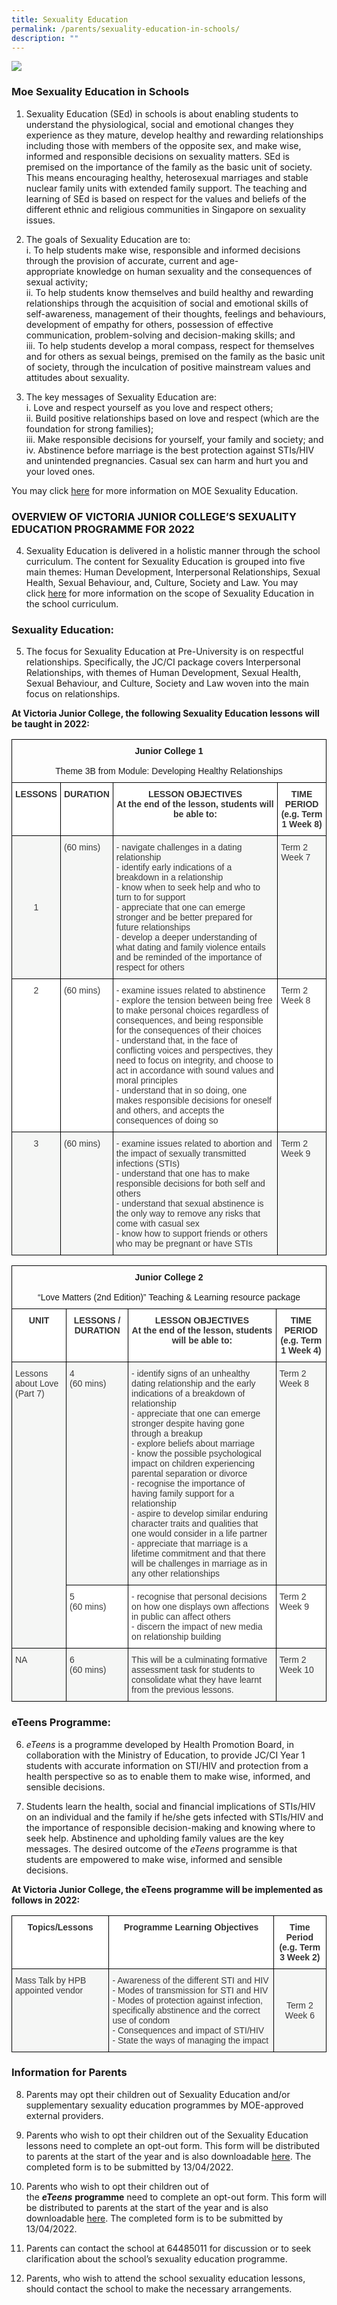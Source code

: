 ```yaml
---
title: Sexuality Education
permalink: /parents/sexuality-education-in-schools/
description: ""
---
```

![](/images/Sexuality-Education-in-Schools-banner-1024x368.jpg)
### Moe Sexuality Education in Schools

1.  Sexuality Education (SEd) in schools is about enabling students to understand the physiological, social and emotional changes they experience as they mature, develop healthy and rewarding relationships including those with members of the opposite sex, and make wise, informed and responsible decisions on sexuality matters. SEd is premised on the importance of the family as the basic unit of society. This means encouraging healthy, heterosexual marriages and stable nuclear family units with extended family support. The teaching and learning of SEd is based on respect for the values and beliefs of the different ethnic and religious communities in Singapore on sexuality issues.

2.  The goals of Sexuality Education are to: <br>
i. To help students make wise, responsible and informed decisions through the provision of accurate, current and age-appropriate knowledge on human sexuality and the consequences of sexual activity; <br>
ii. To help students know themselves and build healthy and rewarding relationships through the acquisition of social and emotional skills of self-awareness, management of their thoughts, feelings and behaviours, development of empathy for others, possession of effective communication, problem-solving and decision-making skills; and <br>
iii. To help students develop a moral compass, respect for themselves and for others as sexual beings, premised on the family as the basic unit of society, through the inculcation of positive mainstream values and attitudes about sexuality.

3.  The key messages of Sexuality Education are: <br>
i. Love and respect yourself as you love and respect others; <br>
ii. Build positive relationships based on love and respect (which are the foundation for strong families); <br>
iii. Make responsible decisions for yourself, your family and society; and <br>
iv. Abstinence before marriage is the best protection against STIs/HIV and unintended pregnancies. Casual sex can harm and hurt you and your loved ones.

You may click [here](https://www.moe.gov.sg/programmes/sexuality-education) for more information on MOE Sexuality Education.

### OVERVIEW OF VICTORIA JUNIOR COLLEGE’S SEXUALITY EDUCATION PROGRAMME FOR 2022

4.  Sexuality Education is delivered in a holistic manner through the school curriculum. The content for Sexuality Education is grouped into five main themes: Human Development, Interpersonal Relationships, Sexual Health, Sexual Behaviour, and, Culture, Society and Law. You may click [here](https://www.moe.gov.sg/programmes/sexuality-education/scope-and-teaching-approach) for more information on the scope of Sexuality Education in the school curriculum.

### Sexuality Education:

5.  The focus for Sexuality Education at Pre-University is on respectful relationships. Specifically, the JC/CI package covers Interpersonal Relationships, with themes of Human Development, Sexual Health, Sexual Behaviour, and Culture, Society and Law woven into the main focus on relationships.

**At Victoria Junior College, the following Sexuality Education lessons will be taught in 2022:**

<style type="text/css">
.tg  {border-collapse:collapse;border-spacing:0;}
.tg td{border-color:black;border-style:solid;border-width:1px;font-family:Arial, sans-serif;font-size:14px;
  overflow:hidden;padding:10px 5px;word-break:normal;}
.tg th{border-color:black;border-style:solid;border-width:1px;font-family:Arial, sans-serif;font-size:14px;
  font-weight:normal;overflow:hidden;padding:10px 5px;word-break:normal;}
.tg .tg-apyk{background-color:#FFF;color:#333;font-weight:bold;text-align:center;vertical-align:top}
.tg .tg-dox4{background-color:#FFF;color:#3A3A3A;text-align:left;vertical-align:top}
.tg .tg-baqh{text-align:center;vertical-align:top}
.tg .tg-nzmi{background-color:#FFF;color:#3A3A3A;text-align:center;vertical-align:top}
.tg .tg-6lna{background-color:#F5F6F5;color:#3A3A3A;text-align:center;vertical-align:middle}
.tg .tg-2k4o{background-color:#F5F6F5;color:#3A3A3A;text-align:left;vertical-align:top}
.tg .tg-xzna{background-color:#F5F6F5;color:#3A3A3A;text-align:center;vertical-align:top}
</style>
<table class="tg">
<thead>
  <tr>
    <th class="tg-baqh" colspan="4"><span style="font-weight:bold;font-style:inherit">Junior College 1</span><br><br><span style="font-weight:inherit;font-style:inherit">Theme 3B from Module: Developing Healthy Relationships</span></th>
  </tr>
</thead>
<tbody>
  <tr>
    <td class="tg-apyk"><span style="font-weight:700">LESSONS</span></td>
    <td class="tg-apyk"><span style="font-weight:700">DURATION</span></td>
    <td class="tg-apyk"><span style="font-weight:700">LESSON OBJECTIVES</span><br><span style="font-weight:700">At the end of the lesson, students will be able to:</span></td>
    <td class="tg-apyk"><span style="font-weight:700">TIME PERIOD </span><br><span style="font-weight:700">(e.g. Term 1 Week 8)</span></td>
  </tr>
  <tr>
    <td class="tg-6lna"><span style="font-weight:inherit;font-style:inherit">1</span></td>
    <td class="tg-2k4o"><span style="font-weight:400;font-style:inherit">(60 mins)</span></td>
    <td class="tg-2k4o"><span style="font-weight:inherit;font-style:inherit">- navigate challenges in a dating relationship</span><br><span style="font-weight:inherit;font-style:inherit">- identify early indications of a breakdown in a relationship</span><br><span style="font-weight:inherit;font-style:inherit">- know when to seek help and who to turn to for support</span><br><span style="font-weight:inherit;font-style:inherit">- appreciate that one can emerge stronger and be better prepared for future relationships</span><br><span style="font-weight:inherit;font-style:inherit">- develop a deeper understanding of what dating and family violence entails and be reminded of the importance of respect for others</span></td>
    <td class="tg-2k4o"><span style="font-weight:400;font-style:inherit">Term 2 Week 7</span></td>
  </tr>
  <tr>
    <td class="tg-nzmi"><span style="font-weight:400;font-style:inherit">2</span></td>
    <td class="tg-dox4"><span style="font-weight:400;font-style:inherit">(60 mins)</span></td>
    <td class="tg-dox4"><span style="font-weight:inherit;font-style:inherit">- examine issues related to abstinence</span><br><span style="font-weight:inherit;font-style:inherit">- explore the tension between being free to make personal choices regardless of consequences, and being responsible for the consequences of their choices</span><br><span style="font-weight:inherit;font-style:inherit">- understand that, in the face of conflicting voices and perspectives, they need to focus on integrity, and choose to act in accordance with sound values and moral principles</span><br><span style="font-weight:inherit;font-style:inherit">- understand that in so doing, one makes responsible decisions for oneself and others, and accepts the consequences of doing so</span></td>
    <td class="tg-dox4"><span style="font-weight:400;font-style:inherit">Term 2 Week 8</span></td>
  </tr>
  <tr>
    <td class="tg-xzna"><span style="font-weight:400;font-style:inherit">3</span></td>
    <td class="tg-2k4o"><span style="font-weight:400;font-style:inherit">(60 mins)</span></td>
    <td class="tg-2k4o"><span style="font-weight:inherit;font-style:inherit">- examine issues related to abortion and the impact of sexually transmitted infections (STIs)</span><br><span style="font-weight:inherit;font-style:inherit">- understand that one has to make responsible decisions for both self and others</span><br><span style="font-weight:inherit;font-style:inherit">- understand that sexual abstinence is the only way to remove any risks that come with casual sex</span><br><span style="font-weight:inherit;font-style:inherit">- know how to support friends or others who may be pregnant or have STIs</span></td>
    <td class="tg-2k4o"><span style="font-weight:400;font-style:inherit">Term 2 Week 9</span></td>
  </tr>
</tbody>
</table>

<style type="text/css">
.tg  {border-collapse:collapse;border-spacing:0;}
.tg td{border-color:black;border-style:solid;border-width:1px;font-family:Arial, sans-serif;font-size:14px;
  overflow:hidden;padding:10px 5px;word-break:normal;}
.tg th{border-color:black;border-style:solid;border-width:1px;font-family:Arial, sans-serif;font-size:14px;
  font-weight:normal;overflow:hidden;padding:10px 5px;word-break:normal;}
.tg .tg-apyk{background-color:#FFF;color:#333;font-weight:bold;text-align:center;vertical-align:top}
.tg .tg-dox4{background-color:#FFF;color:#3A3A3A;text-align:left;vertical-align:top}
.tg .tg-baqh{text-align:center;vertical-align:top}
.tg .tg-2k4o{background-color:#F5F6F5;color:#3A3A3A;text-align:left;vertical-align:top}
</style>
<table class="tg">
<thead>
  <tr>
    <th class="tg-baqh" colspan="4"><span style="font-weight:bold;font-style:inherit">Junior College 2</span><br><br><span style="font-weight:inherit;font-style:inherit">“Love Matters (2nd Edition)” Teaching &amp; Learning resource package</span></th>
  </tr>
</thead>
<tbody>
  <tr>
    <td class="tg-apyk"><span style="font-weight:700">UNIT</span></td>
    <td class="tg-apyk"><span style="font-weight:700">LESSONS / DURATION</span></td>
    <td class="tg-apyk"><span style="font-weight:700">LESSON OBJECTIVES</span><br><span style="font-weight:700">At the end of the lesson, students will be able to:</span></td>
    <td class="tg-apyk"><span style="font-weight:700">TIME PERIOD</span><br><span style="font-weight:700">(e.g. Term 1 Week 4)</span></td>
  </tr>
  <tr>
    <td class="tg-2k4o" rowspan="2"><span style="font-weight:400;font-style:inherit">Lessons about Love (Part 7)</span></td>
    <td class="tg-2k4o"><span style="font-weight:400;font-style:inherit">4</span><br><span style="font-weight:400;font-style:inherit">(60 mins)</span></td>
    <td class="tg-2k4o"><span style="font-weight:inherit;font-style:inherit">- identify signs of an unhealthy dating relationship and the early indications of a breakdown of relationship</span><br><span style="font-weight:inherit;font-style:inherit">- appreciate that one can emerge stronger despite having gone through a breakup</span><br><span style="font-weight:inherit;font-style:inherit">- explore beliefs about marriage</span><br><span style="font-weight:inherit;font-style:inherit">- know the possible psychological impact on children experiencing parental separation or divorce</span><br><span style="font-weight:inherit;font-style:inherit">- recognise the importance of having family support for a relationship</span><br><span style="font-weight:inherit;font-style:inherit">- aspire to develop similar enduring character traits and qualities that one would consider in a life partner</span><br><span style="font-weight:inherit;font-style:inherit">- appreciate that marriage is a lifetime commitment and that there will be challenges in marriage as in any other relationships</span></td>
    <td class="tg-2k4o"><span style="font-weight:400;font-style:inherit">Term 2 Week 8</span></td>
  </tr>
  <tr>
    <td class="tg-dox4"><span style="font-weight:400;font-style:inherit">5</span><br><span style="font-weight:400;font-style:inherit">(60 mins)</span></td>
    <td class="tg-dox4"><span style="font-weight:inherit;font-style:inherit">- recognise that personal decisions on how one displays own affections in public can affect others</span><br><span style="font-weight:inherit;font-style:inherit">- discern the impact of new media on relationship building</span></td>
    <td class="tg-dox4"><span style="font-weight:400;font-style:inherit">Term 2 Week 9</span></td>
  </tr>
  <tr>
    <td class="tg-2k4o"><span style="font-weight:400;font-style:inherit">NA</span></td>
    <td class="tg-2k4o"><span style="font-weight:400;font-style:inherit">6</span><br><span style="font-weight:400;font-style:inherit">(60 mins)</span></td>
    <td class="tg-2k4o"><span style="font-weight:inherit;font-style:inherit">This will be a culminating formative assessment task for students to consolidate what they have learnt from the previous lessons.</span></td>
    <td class="tg-2k4o"><span style="font-weight:400;font-style:inherit">Term 2 Week 10</span></td>
  </tr>
</tbody>
</table>

### eTeens Programme:

6.  _eTeens_ is a programme developed by Health Promotion Board, in collaboration with the Ministry of Education, to provide JC/CI Year 1 students with accurate information on STI/HIV and protection from a health perspective so as to enable them to make wise, informed, and sensible decisions.

7.  Students learn the health, social and financial implications of STIs/HIV on an individual and the family if he/she gets infected with STIs/HIV and the importance of responsible decision-making and knowing where to seek help. Abstinence and upholding family values are the key messages. The desired outcome of the _eTeens_ programme is that students are empowered to make wise, informed and sensible decisions.

**At Victoria Junior College, the eTeens programme will be implemented as follows in 2022:**

<style type="text/css">
.tg  {border-collapse:collapse;border-spacing:0;}
.tg td{border-color:black;border-style:solid;border-width:1px;font-family:Arial, sans-serif;font-size:14px;
  overflow:hidden;padding:10px 5px;word-break:normal;}
.tg th{border-color:black;border-style:solid;border-width:1px;font-family:Arial, sans-serif;font-size:14px;
  font-weight:normal;overflow:hidden;padding:10px 5px;word-break:normal;}
.tg .tg-apyk{background-color:#FFF;color:#333;font-weight:bold;text-align:center;vertical-align:top}
.tg .tg-6lna{background-color:#F5F6F5;color:#3A3A3A;text-align:center;vertical-align:middle}
.tg .tg-2k4o{background-color:#F5F6F5;color:#3A3A3A;text-align:left;vertical-align:top}
</style>
<table class="tg">
<thead>
  <tr>
    <th class="tg-apyk"><span style="font-weight:700">Topics/Lessons</span></th>
    <th class="tg-apyk"><span style="font-weight:700">Programme Learning Objectives</span></th>
    <th class="tg-apyk"><span style="font-weight:bold;font-style:inherit">Time Period</span><br><span style="font-weight:bold;font-style:inherit">(e.g. Term 3 Week 2)</span></th>
  </tr>
</thead>
<tbody>
  <tr>
    <td class="tg-2k4o"><span style="font-weight:400;font-style:inherit">Mass Talk by HPB appointed vendor </span></td>
    <td class="tg-2k4o"><span style="font-weight:inherit;font-style:inherit">- Awareness of the different STI and HIV</span><br><span style="font-weight:inherit;font-style:inherit">- Modes of transmission for STI and HIV</span><br><span style="font-weight:inherit;font-style:inherit">- Modes of protection against infection, specifically abstinence and the correct use of condom</span><br><span style="font-weight:inherit;font-style:inherit">- Consequences and impact of STI/HIV</span><br><span style="font-weight:inherit;font-style:inherit">- State the ways of managing the impact</span></td>
    <td class="tg-6lna"><span style="font-weight:inherit;font-style:inherit">Term 2 Week 6</span></td>
  </tr>
</tbody>
</table>

### Information for Parents

8.  Parents may opt their children out of Sexuality Education and/or supplementary sexuality education programmes by MOE-approved external providers.

9.  Parents who wish to opt their children out of the Sexuality Education lessons need to complete an opt-out form. This form will be distributed to parents at the start of the year and is also downloadable [here](/files/AnnexA2022.pdf). The completed form is to be submitted by 13/04/2022.

10.  Parents who wish to opt their children out of the **_eTeens_** **programme** need to complete an opt-out form. This form will be distributed to parents at the start of the year and is also downloadable [here](/files/AnnexB2022.pdf). The completed form is to be submitted by 13/04/2022.

11.  Parents can contact the school at 64485011 for discussion or to seek clarification about the school’s sexuality education programme.

12.  Parents, who wish to attend the school sexuality education lessons, should contact the school to make the necessary arrangements.